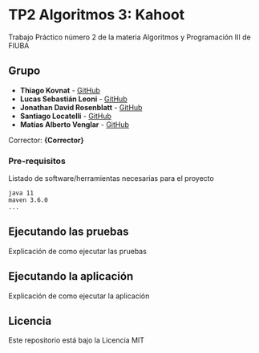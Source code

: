 # TP2 Algoritmos 3: Kahoot

Trabajo Práctico número 2 de la materia Algoritmos y Programación III de FIUBA

## Grupo 

* **Thiago Kovnat** - [GitHub](https://github.com/thiagokovant)
* **Lucas Sebastián Leoni** - [GitHub](https://github.com/lucassleoni)
* **Jonathan David Rosenblatt** - [GitHub](https://github.com/jonathan-r0)
* **Santiago Locatelli** - [GitHub](https://github.com/santiagolocatelli)
* **Matías Alberto Venglar** - [GitHub](https://github.com/matias-av)

Corrector: **{Corrector}**

### Pre-requisitos

Listado de software/herramientas necesarias para el proyecto

```
java 11
maven 3.6.0
...
```

## Ejecutando las pruebas

Explicación de como ejecutar las pruebas

## Ejecutando la aplicación

Explicación de como ejecutar la aplicación

## Licencia

Este repositorio está bajo la Licencia MIT
